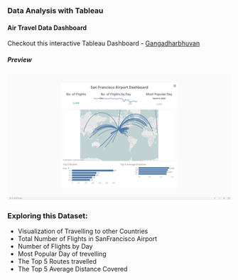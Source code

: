 ### Data Analysis with Tableau
#### Air Travel Data Dashboard

Checkout this interactive Tableau Dashboard - [Gangadharbhuvan](https://public.tableau.com/profile/gangadharbhuvan#!/vizhome/Air_Travel_Data/Dashboard1)

##### Preview
![Dashboard](https://github.com/Gangadharbhuvan/Machine_Learning-Projects/blob/master/Data%20Analysis/Data%20Analysis%20with%20Tableau/Air%20Travel%20Data%20-%20Daskboard/Air_Travel_Dashboard-Tableau.png)

### Exploring this Dataset:
- Visualization of Travelling to other Countries
- Total Number of Flights in SanFrancisco Airport
- Number of Flights by Day
- Most Popular Day of trevelling
- The Top 5 Routes travelled
- The Top 5 Average Distance Covered
